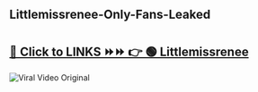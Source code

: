 
 ## Littlemissrenee-Only-Fans-Leaked

# <h2><a href="https://clipsfans.com/Littlemissrenee&ref=git">🔗 Click to LINKS ⏩⏩ 👉 🟢 Littlemissrenee </a></h2>

<a href="https://clipsfans.com/Littlemissrenee&ref=git" rel="nofollow" data-target="animated-image.originalLink"><img src="https://i.ibb.co.com/xMMVF88/686577567.gif" alt="Viral Video Original" style="max-width: 100%; display: inline-block;" data-target="animated-image.originalImage"></a>
